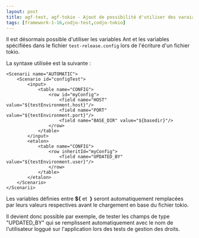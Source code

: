 ```yaml
---
layout: post
title: agf-test, agf-tokio - Ajout de possibilité d'utiliser des varaiables ANT dans un fichier tokio
tags: [framework-1-16,codjo-test,codjo-tokio]
---
```

Il est désormais possible d'utiliser les variables Ant et les&nbsp;variables spécifiées dans le fichier ```test-release.config```&nbsp;lors de l'écriture d'un fichier tokio.

La syntaxe utilisée est la suivante :
```
<Scenarii name="AUTOMATIC">
    <Scenario id="configTest">
        <input>
            <table name="CONFIG">
                <row id="myConfig">
                    <field name="HOST" value="${testEnvironment.host}"/>
                    <field name="PORT" value="${testEnvironment.port}"/>
                    <field name="BASE_DIR" value="${basedir}"/>
                </row>
            </table>
        </input>
        <etalon>
            <table name="CONFIG">
                <row inheritId="myConfig">
                    <field name="UPDATED_BY" value="${testEnvironment.user}"/>
                </row>
            </table>
        </etalon>
    </Scenario>
</Scenarii>
```
Les variables définies entre **${** et&nbsp; **}**&nbsp;seront automatiquement remplacées par leurs valeurs respectives avant le chargement en base du fichier tokio.

Il devient donc possible par exemple, de tester les champs de type "UPDATED_BY" qui se remplissent automatiquement avec le nom de l'utilisateur loggué sur l'application&nbsp;lors des tests de gestion des droits.